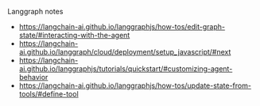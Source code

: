 Langgraph notes

- https://langchain-ai.github.io/langgraphjs/how-tos/edit-graph-state/#interacting-with-the-agent
- https://langchain-ai.github.io/langgraph/cloud/deployment/setup_javascript/#next
- https://langchain-ai.github.io/langgraphjs/tutorials/quickstart/#customizing-agent-behavior
- https://langchain-ai.github.io/langgraphjs/how-tos/update-state-from-tools/#define-tool
